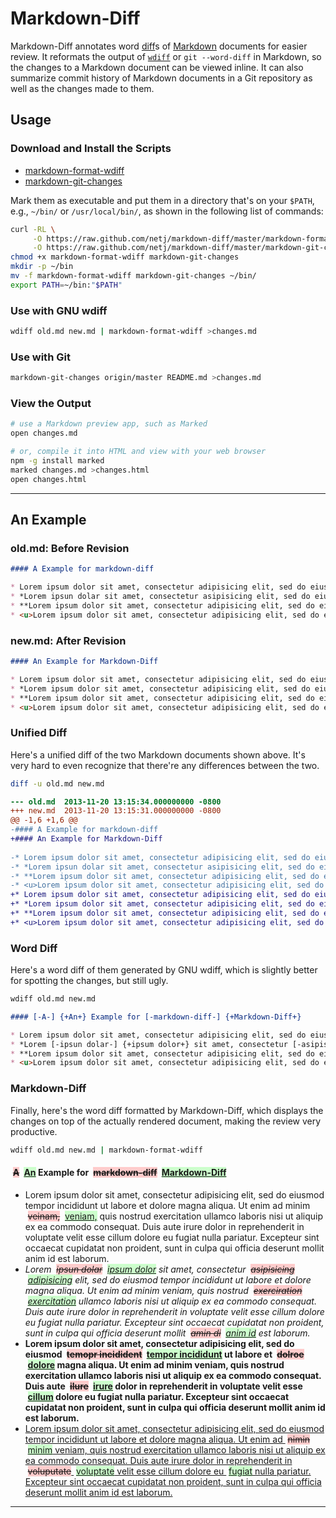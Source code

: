 # Markdown-Diff

Markdown-Diff annotates word [diff][]s of [Markdown][] documents for easier review.
It reformats the output of [`wdiff`][] or `git --word-diff` in Markdown, so the changes to a Markdown document can be viewed inline.
It can also summarize commit history of Markdown documents in a Git repository as well as the changes made to them.

[Markdown]: https://en.wikipedia.org/wiki/Markdown
[diff]: https://en.wikipedia.org/wiki/Diff
[`wdiff`]: http://www.gnu.org/software/wdiff/ 


## Usage

### Download and Install the Scripts

* [markdown-format-wdiff](https://raw.github.com/netj/markdown-diff/master/markdown-format-wdiff)
* [markdown-git-changes](https://raw.github.com/netj/markdown-diff/master/markdown-git-changes)

Mark them as executable and put them in a directory that's on your `$PATH`, e.g., `~/bin/` or `/usr/local/bin/`, as shown in the following list of commands:

```bash
curl -RL \
     -O https://raw.github.com/netj/markdown-diff/master/markdown-format-wdiff \
     -O https://raw.github.com/netj/markdown-diff/master/markdown-git-changes
chmod +x markdown-format-wdiff markdown-git-changes
mkdir -p ~/bin
mv -f markdown-format-wdiff markdown-git-changes ~/bin/
export PATH=~/bin:"$PATH"
```

### Use with GNU wdiff

```bash
wdiff old.md new.md | markdown-format-wdiff >changes.md
```

### Use with Git

```bash
markdown-git-changes origin/master README.md >changes.md
```

### View the Output

```bash
# use a Markdown preview app, such as Marked
open changes.md

# or, compile it into HTML and view with your web browser
npm -g install marked
marked changes.md >changes.html
open changes.html
```



----



## An Example



### old.md: Before Revision
```markdown
#### A Example for markdown-diff

* Lorem ipsum dolor sit amet, consectetur adipisicing elit, sed do eiusmod tempor incididunt ut labore et dolore magna aliqua. Ut enim ad minim veinam, quis nostrud exercitation ullamco laboris nisi ut aliquip ex ea commodo consequat. Duis aute irure dolor in reprehenderit in voluptate velit esse cillum dolore eu fugiat nulla pariatur. Excepteur sint occaecat cupidatat non proident, sunt in culpa qui officia deserunt mollit anim id est laborum.
* *Lorem ipsun dolar sit amet, consectetur asipisicing elit, sed do eiusmod tempor incididunt ut labore et dolore magna aliqua. Ut enim ad minim veniam, quis nostrud exerciration ullamco laboris nisi ut aliquip ex ea commodo consequat. Duis aute irure dolor in reprehenderit in voluptate velit esse cillum dolore eu fugiat nulla pariatur. Excepteur sint occaecat cupidatat non proident, sunt in culpa qui officia deserunt mollit amin di est laborum.*
* **Lorem ipsum dolor sit amet, consectetur adipisicing elit, sed do eiusmod temopr incidident ut labore et dolroe magna aliqua. Ut enim ad minim veniam, quis nostrud exercitation ullamco laboris nisi ut aliquip ex ea commodo consequat. Duis aute ilure dolor in reprehenderit in voluptate velit esse dolore eu fugiat nulla pariatur. Excepteur sint occaecat cupidatat non proident, sunt in culpa qui officia deserunt mollit anim id est laborum.**
* <u>Lorem ipsum dolor sit amet, consectetur adipisicing elit, sed do eiusmod tempor incididunt ut labore et dolore magna aliqua. Ut enim ad nimin veniam, quis nostrud exercitation ullamco laboris nisi ut aliquip ex ea commodo consequat. Duis aute irure dolor in reprehenderit in voluputate velit esse cillum dolore eu nulla pariatur. Excepteur sint occaecat cupidatat non proident, sunt in culpa qui officia deserunt mollit anim id est laborum.</u>

```

### new.md: After Revision
```markdown
#### An Example for Markdown-Diff

* Lorem ipsum dolor sit amet, consectetur adipisicing elit, sed do eiusmod tempor incididunt ut labore et dolore magna aliqua. Ut enim ad minim veniam, quis nostrud exercitation ullamco laboris nisi ut aliquip ex ea commodo consequat. Duis aute irure dolor in reprehenderit in voluptate velit esse cillum dolore eu fugiat nulla pariatur. Excepteur sint occaecat cupidatat non proident, sunt in culpa qui officia deserunt mollit anim id est laborum.
* *Lorem ipsum dolor sit amet, consectetur adipisicing elit, sed do eiusmod tempor incididunt ut labore et dolore magna aliqua. Ut enim ad minim veniam, quis nostrud exercitation ullamco laboris nisi ut aliquip ex ea commodo consequat. Duis aute irure dolor in reprehenderit in voluptate velit esse cillum dolore eu fugiat nulla pariatur. Excepteur sint occaecat cupidatat non proident, sunt in culpa qui officia deserunt mollit anim id est laborum.*
* **Lorem ipsum dolor sit amet, consectetur adipisicing elit, sed do eiusmod tempor incididunt ut labore et dolore magna aliqua. Ut enim ad minim veniam, quis nostrud exercitation ullamco laboris nisi ut aliquip ex ea commodo consequat. Duis aute irure dolor in reprehenderit in voluptate velit esse cillum dolore eu fugiat nulla pariatur. Excepteur sint occaecat cupidatat non proident, sunt in culpa qui officia deserunt mollit anim id est laborum.**
* <u>Lorem ipsum dolor sit amet, consectetur adipisicing elit, sed do eiusmod tempor incididunt ut labore et dolore magna aliqua. Ut enim ad minim veniam, quis nostrud exercitation ullamco laboris nisi ut aliquip ex ea commodo consequat. Duis aute irure dolor in reprehenderit in voluptate velit esse cillum dolore eu fugiat nulla pariatur. Excepteur sint occaecat cupidatat non proident, sunt in culpa qui officia deserunt mollit anim id est laborum.</u>

```

### Unified Diff
Here's a unified diff of the two Markdown documents shown above.  It's very hard to even recognize that there're any differences between the two.
```bash
diff -u old.md new.md
```
```diff
--- old.md	2013-11-20 13:15:34.000000000 -0800
+++ new.md	2013-11-20 13:15:31.000000000 -0800
@@ -1,6 +1,6 @@
-#### A Example for markdown-diff
+#### An Example for Markdown-Diff
 
-* Lorem ipsum dolor sit amet, consectetur adipisicing elit, sed do eiusmod tempor incididunt ut labore et dolore magna aliqua. Ut enim ad minim veinam, quis nostrud exercitation ullamco laboris nisi ut aliquip ex ea commodo consequat. Duis aute irure dolor in reprehenderit in voluptate velit esse cillum dolore eu fugiat nulla pariatur. Excepteur sint occaecat cupidatat non proident, sunt in culpa qui officia deserunt mollit anim id est laborum.
-* *Lorem ipsun dolar sit amet, consectetur asipisicing elit, sed do eiusmod tempor incididunt ut labore et dolore magna aliqua. Ut enim ad minim veniam, quis nostrud exerciration ullamco laboris nisi ut aliquip ex ea commodo consequat. Duis aute irure dolor in reprehenderit in voluptate velit esse cillum dolore eu fugiat nulla pariatur. Excepteur sint occaecat cupidatat non proident, sunt in culpa qui officia deserunt mollit amin di est laborum.*
-* **Lorem ipsum dolor sit amet, consectetur adipisicing elit, sed do eiusmod temopr incidident ut labore et dolroe magna aliqua. Ut enim ad minim veniam, quis nostrud exercitation ullamco laboris nisi ut aliquip ex ea commodo consequat. Duis aute ilure dolor in reprehenderit in voluptate velit esse dolore eu fugiat nulla pariatur. Excepteur sint occaecat cupidatat non proident, sunt in culpa qui officia deserunt mollit anim id est laborum.**
-* <u>Lorem ipsum dolor sit amet, consectetur adipisicing elit, sed do eiusmod tempor incididunt ut labore et dolore magna aliqua. Ut enim ad nimin veniam, quis nostrud exercitation ullamco laboris nisi ut aliquip ex ea commodo consequat. Duis aute irure dolor in reprehenderit in voluputate velit esse cillum dolore eu nulla pariatur. Excepteur sint occaecat cupidatat non proident, sunt in culpa qui officia deserunt mollit anim id est laborum.</u>
+* Lorem ipsum dolor sit amet, consectetur adipisicing elit, sed do eiusmod tempor incididunt ut labore et dolore magna aliqua. Ut enim ad minim veniam, quis nostrud exercitation ullamco laboris nisi ut aliquip ex ea commodo consequat. Duis aute irure dolor in reprehenderit in voluptate velit esse cillum dolore eu fugiat nulla pariatur. Excepteur sint occaecat cupidatat non proident, sunt in culpa qui officia deserunt mollit anim id est laborum.
+* *Lorem ipsum dolor sit amet, consectetur adipisicing elit, sed do eiusmod tempor incididunt ut labore et dolore magna aliqua. Ut enim ad minim veniam, quis nostrud exercitation ullamco laboris nisi ut aliquip ex ea commodo consequat. Duis aute irure dolor in reprehenderit in voluptate velit esse cillum dolore eu fugiat nulla pariatur. Excepteur sint occaecat cupidatat non proident, sunt in culpa qui officia deserunt mollit anim id est laborum.*
+* **Lorem ipsum dolor sit amet, consectetur adipisicing elit, sed do eiusmod tempor incididunt ut labore et dolore magna aliqua. Ut enim ad minim veniam, quis nostrud exercitation ullamco laboris nisi ut aliquip ex ea commodo consequat. Duis aute irure dolor in reprehenderit in voluptate velit esse cillum dolore eu fugiat nulla pariatur. Excepteur sint occaecat cupidatat non proident, sunt in culpa qui officia deserunt mollit anim id est laborum.**
+* <u>Lorem ipsum dolor sit amet, consectetur adipisicing elit, sed do eiusmod tempor incididunt ut labore et dolore magna aliqua. Ut enim ad minim veniam, quis nostrud exercitation ullamco laboris nisi ut aliquip ex ea commodo consequat. Duis aute irure dolor in reprehenderit in voluptate velit esse cillum dolore eu fugiat nulla pariatur. Excepteur sint occaecat cupidatat non proident, sunt in culpa qui officia deserunt mollit anim id est laborum.</u>

```


### Word Diff
Here's a word diff of them generated by GNU wdiff, which is slightly better for spotting the changes, but still ugly.
```bash
wdiff old.md new.md
```
```markdown
#### [-A-] {+An+} Example for [-markdown-diff-] {+Markdown-Diff+}

* Lorem ipsum dolor sit amet, consectetur adipisicing elit, sed do eiusmod tempor incididunt ut labore et dolore magna aliqua. Ut enim ad minim [-veinam,-] {+veniam,+} quis nostrud exercitation ullamco laboris nisi ut aliquip ex ea commodo consequat. Duis aute irure dolor in reprehenderit in voluptate velit esse cillum dolore eu fugiat nulla pariatur. Excepteur sint occaecat cupidatat non proident, sunt in culpa qui officia deserunt mollit anim id est laborum.
* *Lorem [-ipsun dolar-] {+ipsum dolor+} sit amet, consectetur [-asipisicing-] {+adipisicing+} elit, sed do eiusmod tempor incididunt ut labore et dolore magna aliqua. Ut enim ad minim veniam, quis nostrud [-exerciration-] {+exercitation+} ullamco laboris nisi ut aliquip ex ea commodo consequat. Duis aute irure dolor in reprehenderit in voluptate velit esse cillum dolore eu fugiat nulla pariatur. Excepteur sint occaecat cupidatat non proident, sunt in culpa qui officia deserunt mollit [-amin di-] {+anim id+} est laborum.*
* **Lorem ipsum dolor sit amet, consectetur adipisicing elit, sed do eiusmod [-temopr incidident-] {+tempor incididunt+} ut labore et [-dolroe-] {+dolore+} magna aliqua. Ut enim ad minim veniam, quis nostrud exercitation ullamco laboris nisi ut aliquip ex ea commodo consequat. Duis aute [-ilure-] {+irure+} dolor in reprehenderit in voluptate velit esse {+cillum+} dolore eu fugiat nulla pariatur. Excepteur sint occaecat cupidatat non proident, sunt in culpa qui officia deserunt mollit anim id est laborum.**
* <u>Lorem ipsum dolor sit amet, consectetur adipisicing elit, sed do eiusmod tempor incididunt ut labore et dolore magna aliqua. Ut enim ad [-nimin-] {+minim+} veniam, quis nostrud exercitation ullamco laboris nisi ut aliquip ex ea commodo consequat. Duis aute irure dolor in reprehenderit in [-voluputate-] {+voluptate+} velit esse cillum dolore eu {+fugiat+} nulla pariatur. Excepteur sint occaecat cupidatat non proident, sunt in culpa qui officia deserunt mollit anim id est laborum.</u>

```


### Markdown-Diff
Finally, here's the word diff formatted by Markdown-Diff, which displays the changes on top of the actually rendered document, making the review very productive.
```bash
wdiff old.md new.md | markdown-format-wdiff
```
#### <del class="del">A</del> <ins class="ins">An</ins> Example for <del class="del">markdown-diff</del> <ins class="ins">Markdown-Diff</ins>

* Lorem ipsum dolor sit amet, consectetur adipisicing elit, sed do eiusmod tempor incididunt ut labore et dolore magna aliqua. Ut enim ad minim <del class="del">veinam,</del> <ins class="ins">veniam,</ins> quis nostrud exercitation ullamco laboris nisi ut aliquip ex ea commodo consequat. Duis aute irure dolor in reprehenderit in voluptate velit esse cillum dolore eu fugiat nulla pariatur. Excepteur sint occaecat cupidatat non proident, sunt in culpa qui officia deserunt mollit anim id est laborum.
* *Lorem <del class="del">ipsun dolar</del> <ins class="ins">ipsum dolor</ins> sit amet, consectetur <del class="del">asipisicing</del> <ins class="ins">adipisicing</ins> elit, sed do eiusmod tempor incididunt ut labore et dolore magna aliqua. Ut enim ad minim veniam, quis nostrud <del class="del">exerciration</del> <ins class="ins">exercitation</ins> ullamco laboris nisi ut aliquip ex ea commodo consequat. Duis aute irure dolor in reprehenderit in voluptate velit esse cillum dolore eu fugiat nulla pariatur. Excepteur sint occaecat cupidatat non proident, sunt in culpa qui officia deserunt mollit <del class="del">amin di</del> <ins class="ins">anim id</ins> est laborum.*
* **Lorem ipsum dolor sit amet, consectetur adipisicing elit, sed do eiusmod <del class="del">temopr incidident</del> <ins class="ins">tempor incididunt</ins> ut labore et <del class="del">dolroe</del> <ins class="ins">dolore</ins> magna aliqua. Ut enim ad minim veniam, quis nostrud exercitation ullamco laboris nisi ut aliquip ex ea commodo consequat. Duis aute <del class="del">ilure</del> <ins class="ins">irure</ins> dolor in reprehenderit in voluptate velit esse <ins class="ins">cillum</ins> dolore eu fugiat nulla pariatur. Excepteur sint occaecat cupidatat non proident, sunt in culpa qui officia deserunt mollit anim id est laborum.**
* <u>Lorem ipsum dolor sit amet, consectetur adipisicing elit, sed do eiusmod tempor incididunt ut labore et dolore magna aliqua. Ut enim ad <del class="del">nimin</del> <ins class="ins">minim</ins> veniam, quis nostrud exercitation ullamco laboris nisi ut aliquip ex ea commodo consequat. Duis aute irure dolor in reprehenderit in <del class="del">voluputate</del> <ins class="ins">voluptate</ins> velit esse cillum dolore eu <ins class="ins">fugiat</ins> nulla pariatur. Excepteur sint occaecat cupidatat non proident, sunt in culpa qui officia deserunt mollit anim id est laborum.</u>

<style>
    .del,.ins{ display: inline-block; margin-left: 0.5ex; }
    .del     { background-color: #fcc; }
         .ins{ background-color: #cfc; }
</style>





----
